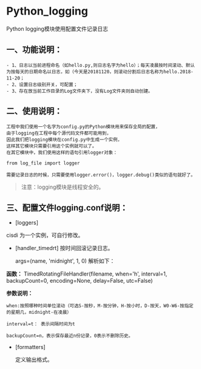 # Python_logging
Python logging模块使用配置文件记录日志

## 一、功能说明：
    - 1、日志以当前进程命名（如hello.py,则日志名字为hello）；每天凌晨按时间滚动、默认为按每天的日期命名以日志，如（今天是20181120，则滚动分割后日志名称为hello.2018-11-20；
    - 2、设置日志级别开关，可配置；
    - 3、存在放当前工作目录的Log文件夹下，没有Log文件夹则自动创建。


## 二、使用说明：

    工程中我们使用一个名字为config.py的Python模块用来保存全局的配置，
    由于logging在工程中每个源代码文件都可能用到，
    因此我们把logging模块在config.py中生成一个实例，
    这样其它模块只需要引用这个实例就可以了。
    在其它模块中，我们使用这样的语句引用logger对象：
    
    from log_file import logger

    需要记录日志的时候，只需要使用logger.error()，logger.debug()类似的语句就好了。

> 注意：logging模块是线程安全的。


## 三、配置文件logging.conf说明：

- [loggers]

cisdi 为一个实例，可自行修改。

- [handler_timedrt]
    按时间回滚记录日志。
    
    args=(name, 'midnight', 1, 0) 解析如下：

**函数：**
    TimedRotatingFileHandler(filename, when='h', interval=1, backupCount=0, encoding=None, delay=False, utc=False)

**参数说明：**
    
    when:按照哪种时间单位滚动（可选S-按秒，M-按分钟，H-按小时，D-按天，W0-W6-按指定的星期几，midnight-在凌晨）
    
    interval=t： 表示间隔时间为t
    
    backupCount=n，表示保存最近n份记录，0表示不删除历史。

- [formatters] 
    
    定义输出格式。
